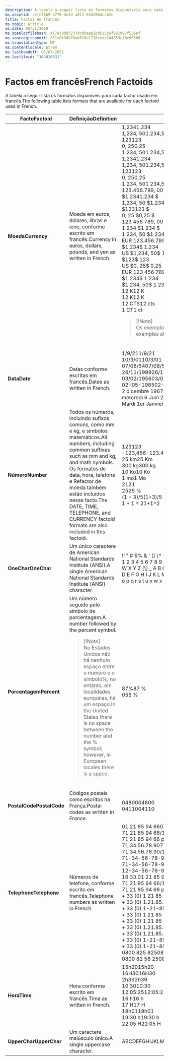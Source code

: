 ```yaml
---
description: A tabela a seguir lista os formatos disponíveis para cada factor usado em francês.
ms.assetid: c4fef6b9-b770-4e2d-a8f2-634206dccb2e
title: Factos em francês
ms.topic: article
ms.date: 05/31/2018
ms.openlocfilehash: 417e19dd3237dcd0aa92bd615c6f931997f536af
ms.sourcegitcommit: 831e8f3db78ab820e1710cede244553c70e50500
ms.translationtype: MT
ms.contentlocale: pt-BR
ms.lasthandoff: 01/07/2021
ms.locfileid: "104010531"
---
```

# <a name="french-factoids"></a><span data-ttu-id="52c43-103">Factos em francês</span><span class="sxs-lookup"><span data-stu-id="52c43-103">French Factoids</span></span>

<span data-ttu-id="52c43-104">A tabela a seguir lista os formatos disponíveis para cada factor usado em francês.</span><span class="sxs-lookup"><span data-stu-id="52c43-104">The following table lists formats that are available for each factoid used in French.</span></span>



<table>
<colgroup>
<col style="width: 33%" />
<col style="width: 33%" />
<col style="width: 33%" />
</colgroup>
<thead>
<tr class="header">
<th><span data-ttu-id="52c43-105">Facto</span><span class="sxs-lookup"><span data-stu-id="52c43-105">Factoid</span></span></th>
<th><span data-ttu-id="52c43-106">Definição</span><span class="sxs-lookup"><span data-stu-id="52c43-106">Definition</span></span></th>
<th><span data-ttu-id="52c43-107">Exemplos</span><span class="sxs-lookup"><span data-stu-id="52c43-107">Examples</span></span></th>
</tr>
</thead>
<tbody>
<tr class="odd">
<td><span data-ttu-id="52c43-108"><strong>Moeda</strong></span><span class="sxs-lookup"><span data-stu-id="52c43-108"><strong>Currency</strong></span></span></td>
<td><span data-ttu-id="52c43-109">Moeda em euros, dólares, libras e iene, conforme escrito em francês.</span><span class="sxs-lookup"><span data-stu-id="52c43-109">Currency in euros, dollars, pounds, and yen as written in French.</span></span><br/></td>
<td><span data-ttu-id="52c43-110">1,234</span><span class="sxs-lookup"><span data-stu-id="52c43-110">1.234</span></span>  <br/> <span data-ttu-id="52c43-111">1,234, 50</span><span class="sxs-lookup"><span data-stu-id="52c43-111">1.234,50</span></span>  <br/> <span data-ttu-id="52c43-112">123</span><span class="sxs-lookup"><span data-stu-id="52c43-112">123</span></span>  <br/> <span data-ttu-id="52c43-113">0, 25</span><span class="sxs-lookup"><span data-stu-id="52c43-113">0,25</span></span>  <br/> <span data-ttu-id="52c43-114">1 234, 50</span><span class="sxs-lookup"><span data-stu-id="52c43-114">1 234,50</span></span>  <br/>   <span data-ttu-id="52c43-115">1,234</span><span class="sxs-lookup"><span data-stu-id="52c43-115">1.234</span></span><br/>   <span data-ttu-id="52c43-116">1,234, 50</span><span class="sxs-lookup"><span data-stu-id="52c43-116">1.234,50</span></span><br/>   <span data-ttu-id="52c43-117">123</span><span class="sxs-lookup"><span data-stu-id="52c43-117">123</span></span><br/>   <span data-ttu-id="52c43-118">0, 25</span><span class="sxs-lookup"><span data-stu-id="52c43-118">0,25</span></span><br/>   <span data-ttu-id="52c43-119">1 234, 50</span><span class="sxs-lookup"><span data-stu-id="52c43-119">1 234,50</span></span><br/> <span data-ttu-id="52c43-120">123.456.789, 00 EUR</span><span class="sxs-lookup"><span data-stu-id="52c43-120">123.456.789,00 EUR</span></span><br/> <span data-ttu-id="52c43-121">$1.234</span><span class="sxs-lookup"><span data-stu-id="52c43-121">1.234 $</span></span><br/> <span data-ttu-id="52c43-122">1,234, 50 $</span><span class="sxs-lookup"><span data-stu-id="52c43-122">1.234,50 $</span></span><br/> <span data-ttu-id="52c43-123">$123</span><span class="sxs-lookup"><span data-stu-id="52c43-123">123 $</span></span><br/> <span data-ttu-id="52c43-124">0, 25 $</span><span class="sxs-lookup"><span data-stu-id="52c43-124">0,25 $</span></span><br/> <span data-ttu-id="52c43-125">123 456 789, 00 EUR</span><span class="sxs-lookup"><span data-stu-id="52c43-125">123 456 789,00 EUR</span></span><br/> <span data-ttu-id="52c43-126">1 234 $</span><span class="sxs-lookup"><span data-stu-id="52c43-126">1 234 $</span></span><br/> <span data-ttu-id="52c43-127">1 234, 50 $</span><span class="sxs-lookup"><span data-stu-id="52c43-127">1 234,50 $</span></span><br/> <span data-ttu-id="52c43-128">EUR 123.456.789, 00</span><span class="sxs-lookup"><span data-stu-id="52c43-128">EUR 123.456.789,00</span></span><br/> <span data-ttu-id="52c43-129">$1.234</span><span class="sxs-lookup"><span data-stu-id="52c43-129">$ 1.234</span></span><br/> <span data-ttu-id="52c43-130">US $1,234, 50</span><span class="sxs-lookup"><span data-stu-id="52c43-130">$ 1.234,50</span></span><br/> <span data-ttu-id="52c43-131">$123</span><span class="sxs-lookup"><span data-stu-id="52c43-131">$ 123</span></span><br/> <span data-ttu-id="52c43-132">US $0, 25</span><span class="sxs-lookup"><span data-stu-id="52c43-132">$ 0,25</span></span><br/> <span data-ttu-id="52c43-133">EUR 123 456 789, 00</span><span class="sxs-lookup"><span data-stu-id="52c43-133">EUR 123 456 789,00</span></span><br/> <span data-ttu-id="52c43-134">$1 234</span><span class="sxs-lookup"><span data-stu-id="52c43-134">$ 1 234</span></span><br/> <span data-ttu-id="52c43-135">$1 234, 50</span><span class="sxs-lookup"><span data-stu-id="52c43-135">$ 1 234,50</span></span><br/> <span data-ttu-id="52c43-136">12 K</span><span class="sxs-lookup"><span data-stu-id="52c43-136">12 K</span></span> <br/>   <span data-ttu-id="52c43-137">12 K</span><span class="sxs-lookup"><span data-stu-id="52c43-137">12 K</span></span><br/> <span data-ttu-id="52c43-138">12 CTS</span><span class="sxs-lookup"><span data-stu-id="52c43-138">12 cts</span></span><br/> <span data-ttu-id="52c43-139">1 CT</span><span class="sxs-lookup"><span data-stu-id="52c43-139">1 ct</span></span><br/>
<blockquote>
[!Note]<br />
<span data-ttu-id="52c43-140">Os exemplos acima que usam $ também funcionarão com e.</span><span class="sxs-lookup"><span data-stu-id="52c43-140">The examples above that use $ will also work with   and  .</span></span>
</blockquote>
<br/></td>
</tr>
<tr class="even">
<td><span data-ttu-id="52c43-141"><strong>Data</strong></span><span class="sxs-lookup"><span data-stu-id="52c43-141"><strong>Date</strong></span></span></td>
<td><span data-ttu-id="52c43-142">Datas conforme escritas em francês.</span><span class="sxs-lookup"><span data-stu-id="52c43-142">Dates as written in French.</span></span><br/></td>
<td><span data-ttu-id="52c43-143">1/9/21</span><span class="sxs-lookup"><span data-stu-id="52c43-143">1/9/21</span></span><br/> <span data-ttu-id="52c43-144">10/3/01</span><span class="sxs-lookup"><span data-stu-id="52c43-144">10/3/01</span></span><br/> <span data-ttu-id="52c43-145">07/08/54</span><span class="sxs-lookup"><span data-stu-id="52c43-145">07/08/54</span></span><br/> <span data-ttu-id="52c43-146">26/11/1999</span><span class="sxs-lookup"><span data-stu-id="52c43-146">26/11/1999</span></span><br/> <span data-ttu-id="52c43-147">03/02/1956</span><span class="sxs-lookup"><span data-stu-id="52c43-147">03/02/1956</span></span><br/> <span data-ttu-id="52c43-148">02-05-1985</span><span class="sxs-lookup"><span data-stu-id="52c43-148">02-05-1985</span></span><br/> <span data-ttu-id="52c43-149">2 d cembre 1967</span><span class="sxs-lookup"><span data-stu-id="52c43-149">2 d cembre 1967</span></span><br/> <span data-ttu-id="52c43-150">mercredi 6 Juin 2000</span><span class="sxs-lookup"><span data-stu-id="52c43-150">mercredi 6 juin 2000</span></span><br/> <span data-ttu-id="52c43-151">Mardi 1er Janvier 2002</span><span class="sxs-lookup"><span data-stu-id="52c43-151">mardi 1er janvier 2002</span></span><br/></td>
</tr>
<tr class="odd">
<td><span data-ttu-id="52c43-152"><strong>Número</strong></span><span class="sxs-lookup"><span data-stu-id="52c43-152"><strong>Number</strong></span></span></td>
<td><span data-ttu-id="52c43-153">Todos os números, incluindo sufixos comuns, como mm e kg, e símbolos matemáticos.</span><span class="sxs-lookup"><span data-stu-id="52c43-153">All numbers, including common suffixes such as mm and kg, and math symbols.</span></span> <span data-ttu-id="52c43-154">Os formatos de data, hora, telefone e Refactor de moeda também estão incluídos nesse facto.</span><span class="sxs-lookup"><span data-stu-id="52c43-154">The DATE, TIME, TELEPHONE, and CURRENCY factoid formats are also included in this factoid.</span></span><br/></td>
<td><span data-ttu-id="52c43-155">123</span><span class="sxs-lookup"><span data-stu-id="52c43-155">123</span></span><br/> <span data-ttu-id="52c43-156">-123,456</span><span class="sxs-lookup"><span data-stu-id="52c43-156">-123.456</span></span><br/> <span data-ttu-id="52c43-157">25 km</span><span class="sxs-lookup"><span data-stu-id="52c43-157">25 Km</span></span><br/> <span data-ttu-id="52c43-158">300 kg</span><span class="sxs-lookup"><span data-stu-id="52c43-158">300 kg</span></span><br/> <span data-ttu-id="52c43-159">10 Ko</span><span class="sxs-lookup"><span data-stu-id="52c43-159">10 Ko</span></span><br/> <span data-ttu-id="52c43-160">1 mo</span><span class="sxs-lookup"><span data-stu-id="52c43-160">1 Mo</span></span><br/> <span data-ttu-id="52c43-161">21</span><span class="sxs-lookup"><span data-stu-id="52c43-161">21</span></span><br/> <span data-ttu-id="52c43-162">25</span><span class="sxs-lookup"><span data-stu-id="52c43-162">25 %</span></span><br/> <span data-ttu-id="52c43-163">(1 + 3)/5</span><span class="sxs-lookup"><span data-stu-id="52c43-163">(1+3)/5</span></span><br/> <span data-ttu-id="52c43-164">1 + 1 = 2</span><span class="sxs-lookup"><span data-stu-id="52c43-164">1+1=2</span></span><br/></td>
</tr>
<tr class="even">
<td><span data-ttu-id="52c43-165"><strong>OneChar</strong></span><span class="sxs-lookup"><span data-stu-id="52c43-165"><strong>OneChar</strong></span></span></td>
<td><span data-ttu-id="52c43-166">Um único caractere de American National Standards Institute (ANSI).</span><span class="sxs-lookup"><span data-stu-id="52c43-166">A single American National Standards Institute (ANSI) character.</span></span><br/></td>
<td><span data-ttu-id="52c43-167">!</span><span class="sxs-lookup"><span data-stu-id="52c43-167">!</span></span> <span data-ttu-id="52c43-168">&quot; # $% & ' () \* +,-.</span><span class="sxs-lookup"><span data-stu-id="52c43-168">&quot; # $ % & ' ( ) \* + , - .</span></span> <span data-ttu-id="52c43-169">/0 1 2 3 4 5 6 7 8 9:; < = >?</span><span class="sxs-lookup"><span data-stu-id="52c43-169">/ 0 1 2 3 4 5 6 7 8 9 : ; < = > ?</span></span> <span data-ttu-id="52c43-170">@ A B C D E F G H I J K L M N O P Q R S T U V W X Y Z [\] _ A B C D E F G H i J K L M N O p Q R S T U V X Y Z {} ~</span><span class="sxs-lookup"><span data-stu-id="52c43-170">@ A B C D E F G H I J K L M N O P Q R S T U V W X Y Z [ \ ] _ a b c d e f g h i j k l m n o p q r s t u v w x y z { } ~</span></span>                                    <br/></td>
</tr>
<tr class="odd">
<td><span data-ttu-id="52c43-171"><strong>Porcentagem</strong></span><span class="sxs-lookup"><span data-stu-id="52c43-171"><strong>Percent</strong></span></span></td>
<td><span data-ttu-id="52c43-172">Um número seguido pelo símbolo de porcentagem.</span><span class="sxs-lookup"><span data-stu-id="52c43-172">A number followed by the percent symbol.</span></span><br/>
<blockquote>
[!Note]<br />
<span data-ttu-id="52c43-173">No Estados Unidos não há nenhum espaço entre o número e o símbolo%; no entanto, em localidades européias, há um espaço.</span><span class="sxs-lookup"><span data-stu-id="52c43-173">In the United States there is no space between the number and the % symbol; however, in European locales there is a space.</span></span>
</blockquote>
<br/></td>
<td><span data-ttu-id="52c43-174">87%</span><span class="sxs-lookup"><span data-stu-id="52c43-174">87 %</span></span><br/> <span data-ttu-id="52c43-175">05</span><span class="sxs-lookup"><span data-stu-id="52c43-175">5 %</span></span><br/></td>
</tr>
<tr class="even">
<td><span data-ttu-id="52c43-176"><strong>PostalCode</strong></span><span class="sxs-lookup"><span data-stu-id="52c43-176"><strong>PostalCode</strong></span></span></td>
<td><span data-ttu-id="52c43-177">Códigos postais como escritos na França.</span><span class="sxs-lookup"><span data-stu-id="52c43-177">Postal codes as written in France.</span></span><br/></td>
<td><span data-ttu-id="52c43-178">04800</span><span class="sxs-lookup"><span data-stu-id="52c43-178">04800</span></span><br/> <span data-ttu-id="52c43-179">04110</span><span class="sxs-lookup"><span data-stu-id="52c43-179">04110</span></span><br/></td>
</tr>
<tr class="odd">
<td><span data-ttu-id="52c43-180"><strong>Telephone</strong></span><span class="sxs-lookup"><span data-stu-id="52c43-180"><strong>Telephone</strong></span></span></td>
<td><span data-ttu-id="52c43-181">Números de telefone, conforme escrito em francês.</span><span class="sxs-lookup"><span data-stu-id="52c43-181">Telephone numbers as written in French.</span></span><br/></td>
<td><span data-ttu-id="52c43-182">01 21 85 94 66</span><span class="sxs-lookup"><span data-stu-id="52c43-182">01 21 85 94 66</span></span><br/> <span data-ttu-id="52c43-183">71 21 85 94 66/10</span><span class="sxs-lookup"><span data-stu-id="52c43-183">71 21 85 94 66 /10</span></span><br/> <span data-ttu-id="52c43-184">71 21 85 94 66 poste 10</span><span class="sxs-lookup"><span data-stu-id="52c43-184">71 21 85 94 66 poste 10</span></span><br/> <span data-ttu-id="52c43-185">71.34.56.78.90</span><span class="sxs-lookup"><span data-stu-id="52c43-185">71.34.56.78.90</span></span><br/> <span data-ttu-id="52c43-186">71.34.56.78.90/10</span><span class="sxs-lookup"><span data-stu-id="52c43-186">71.34.56.78.90/10</span></span><br/> <span data-ttu-id="52c43-187">71-34-56-78-90</span><span class="sxs-lookup"><span data-stu-id="52c43-187">71-34-56-78-90</span></span><br/> <span data-ttu-id="52c43-188">71-34-56-78-90/10</span><span class="sxs-lookup"><span data-stu-id="52c43-188">71-34-56-78-90/10</span></span><br/> <span data-ttu-id="52c43-189">12-34-56-78-90 poste 10</span><span class="sxs-lookup"><span data-stu-id="52c43-189">12-34-56-78-90 poste 10</span></span><br/> <span data-ttu-id="52c43-190">16 33 01 21 85 94 66</span><span class="sxs-lookup"><span data-stu-id="52c43-190">16 33 01 21 85 94 66</span></span><br/> <span data-ttu-id="52c43-191">71 21 85 94 66/10</span><span class="sxs-lookup"><span data-stu-id="52c43-191">71 21 85 94 66 /10</span></span><br/> <span data-ttu-id="52c43-192">71 21 85 94 66 poste 10</span><span class="sxs-lookup"><span data-stu-id="52c43-192">71 21 85 94 66 poste 10</span></span><br/> <span data-ttu-id="52c43-193">+ 33 (0) 1 21 85 94 66</span><span class="sxs-lookup"><span data-stu-id="52c43-193">+33 (0)1 21 85 94 66</span></span><br/> <span data-ttu-id="52c43-194">+ 33 (0) 1.21.85.94.66</span><span class="sxs-lookup"><span data-stu-id="52c43-194">+33 (0)1.21.85.94.66</span></span><br/> <span data-ttu-id="52c43-195">+ 33 (0) 1-21-85-94-66</span><span class="sxs-lookup"><span data-stu-id="52c43-195">+33 (0)1-21-85-94-66</span></span><br/> <span data-ttu-id="52c43-196">+ 33 (0) 1 21 85 94 66/11</span><span class="sxs-lookup"><span data-stu-id="52c43-196">+33 (0)1 21 85 94 66 /11</span></span><br/> <span data-ttu-id="52c43-197">+ 33 (0) 1 21 85 94 66 poste 10</span><span class="sxs-lookup"><span data-stu-id="52c43-197">+33 (0)1 21 85 94 66 poste 10</span></span><br/> <span data-ttu-id="52c43-198">+ 33 (0) 1.21.85.94.66/11</span><span class="sxs-lookup"><span data-stu-id="52c43-198">+33 (0)1.21.85.94.66/11</span></span><br/> <span data-ttu-id="52c43-199">+ 33 (0) 1.21.85.94.66 poste 10</span><span class="sxs-lookup"><span data-stu-id="52c43-199">+33 (0)1.21.85.94.66 poste 10</span></span><br/> <span data-ttu-id="52c43-200">+ 33 (0) 1-21-85-94-66/11</span><span class="sxs-lookup"><span data-stu-id="52c43-200">+33 (0)1-21-85-94-66/11</span></span><br/> <span data-ttu-id="52c43-201">+ 33 (0) 1-21-85-94-66 poste 10</span><span class="sxs-lookup"><span data-stu-id="52c43-201">+33 (0)1-21-85-94-66 poste 10</span></span><br/> <span data-ttu-id="52c43-202">0800 825 825</span><span class="sxs-lookup"><span data-stu-id="52c43-202">0800 825 825</span></span><br/> <span data-ttu-id="52c43-203">0800 82 58 25</span><span class="sxs-lookup"><span data-stu-id="52c43-203">0800 82 58 25</span></span><br/></td>
</tr>
<tr class="even">
<td><span data-ttu-id="52c43-204"><strong>Hora</strong></span><span class="sxs-lookup"><span data-stu-id="52c43-204"><strong>Time</strong></span></span></td>
<td><span data-ttu-id="52c43-205">Hora conforme escrito em francês.</span><span class="sxs-lookup"><span data-stu-id="52c43-205">Time as written in French.</span></span><br/></td>
<td><span data-ttu-id="52c43-206">15h20</span><span class="sxs-lookup"><span data-stu-id="52c43-206">15h20</span></span><br/> <span data-ttu-id="52c43-207">16H30</span><span class="sxs-lookup"><span data-stu-id="52c43-207">16H30</span></span><br/> <span data-ttu-id="52c43-208">2h39</span><span class="sxs-lookup"><span data-stu-id="52c43-208">2h39</span></span><br/> <span data-ttu-id="52c43-209">10:30</span><span class="sxs-lookup"><span data-stu-id="52c43-209">10:30</span></span><br/> <span data-ttu-id="52c43-210">12:05:25</span><span class="sxs-lookup"><span data-stu-id="52c43-210">12:05:25</span></span><br/> <span data-ttu-id="52c43-211">16 h</span><span class="sxs-lookup"><span data-stu-id="52c43-211">16 h</span></span><br/> <span data-ttu-id="52c43-212">17 H</span><span class="sxs-lookup"><span data-stu-id="52c43-212">17 H</span></span><br/> <span data-ttu-id="52c43-213">19h01</span><span class="sxs-lookup"><span data-stu-id="52c43-213">19h01</span></span><br/> <span data-ttu-id="52c43-214">19:30 h</span><span class="sxs-lookup"><span data-stu-id="52c43-214">19:30 h</span></span><br/> <span data-ttu-id="52c43-215">22:05 H</span><span class="sxs-lookup"><span data-stu-id="52c43-215">22:05 H</span></span><br/></td>
</tr>
<tr class="odd">
<td><span data-ttu-id="52c43-216"><strong>UpperChar</strong></span><span class="sxs-lookup"><span data-stu-id="52c43-216"><strong>UpperChar</strong></span></span></td>
<td><span data-ttu-id="52c43-217">Um caractere maiúsculo único.</span><span class="sxs-lookup"><span data-stu-id="52c43-217">A single uppercase character.</span></span><br/></td>
<td><span data-ttu-id="52c43-218">ABCDEFGHIJKLMNOPQRSTUVWXYZ</span><span class="sxs-lookup"><span data-stu-id="52c43-218">ABCDEFGHIJKLMNOPQRSTUVWXYZ</span></span><br/></td>
</tr>
</tbody>
</table>



 

 

 




